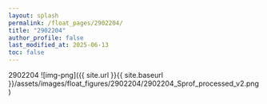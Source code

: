 ```yaml
---
layout: splash
permalink: /float_pages/2902204/
title: "2902204"
author_profile: false
last_modified_at: 2025-06-13
toc: false
---
```

 
2902204
![img-png]({{ site.url }}{{ site.baseurl }}/assets/images/float_figures/2902204/2902204_Sprof_processed_v2.png)
